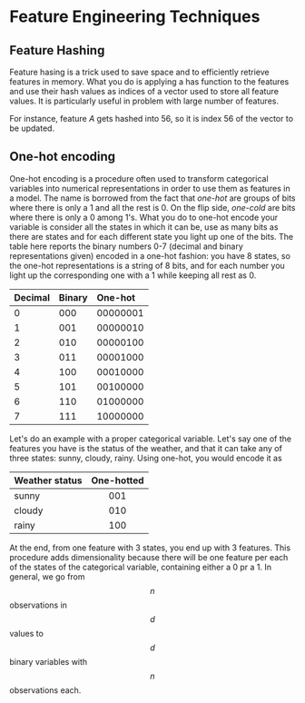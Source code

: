 # Feature Engineering Techniques

## Feature Hashing

Feature hasing is a trick used to save space and to efficiently retrieve features in memory. What you do is applying a has function to the features and use their hash values as indices of a vector used to store all feature values. It is particularly useful in problem with large number of features.

For instance, feature _A_ gets hashed into 56, so it is index 56 of the vector to be updated.

## One-hot encoding

One-hot encoding is a procedure often used to transform categorical variables into numerical representations in order to use them as features in a model. The name is borrowed from the fact that _one-hot_ are groups of bits where there is only a 1 and all the rest is 0. On the flip side, _one-cold_ are bits where there is only a 0 among 1's. What you do to one-hot encode your variable is consider all the states in which it can be, use as many bits as there are states and for each different state you light up one of the bits. The table here reports the binary numbers 0-7 \(decimal and binary representations given\) encoded in a one-hot fashion: you have 8 states, so the one-hot representations is a string of 8 bits, and for each number you light up the corresponding one with a 1 while keeping all rest as 0.

| Decimal | Binary | One-hot |
| :--- | :--- | :--- |
| 0 | 000 | 00000001 |
| 1 | 001 | 00000010 |
| 2 | 010 | 00000100 |
| 3 | 011 | 00001000 |
| 4 | 100 | 00010000 |
| 5 | 101 | 00100000 |
| 6 | 110 | 01000000 |
| 7 | 111 | 10000000 |

Let's do an example with a proper categorical variable. Let's say one of the features you have is the status of the weather, and that it can take any of three states: sunny, cloudy, rainy. Using one-hot, you would encode it as

| Weather status | One-hotted |
| :--- | :---: |
| sunny | 001 |
| cloudy | 010 |
| rainy | 100 |

At the end, from one feature with 3 states, you end up with 3 features. This procedure adds dimensionality because there will be one feature per each of the states of the categorical variable, containing either a 0 pr a 1. In general, we go from $$n$$ observations in $$d$$ values to $$d$$ binary variables with $$n$$ observations each.



